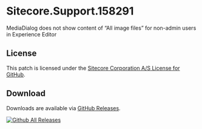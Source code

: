 # Sitecore.Support.158291
MediaDialog does not show content of &#8220;All image files&#8221; for non-admin users in Experience Editor

## License  
This patch is licensed under the [Sitecore Corporation A/S License for GitHub](https://github.com/sitecoresupport/Sitecore.Support.158291/blob/master/LICENSE).  

## Download  
Downloads are available via [GitHub Releases](https://github.com/sitecoresupport/Sitecore.Support.158291/releases).  

[![Github All Releases](https://img.shields.io/github/downloads/SitecoreSupport/Sitecore.Support.158291/total.svg)](https://github.com/SitecoreSupport/Sitecore.Support.158291/releases)
